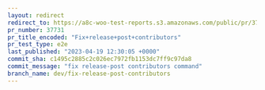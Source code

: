 ```yaml
---
layout: redirect
redirect_to: https://a8c-woo-test-reports.s3.amazonaws.com/public/pr/37731/e2e/index.html
pr_number: 37731
pr_title_encoded: "Fix+release+post+contributors"
pr_test_type: e2e
last_published: "2023-04-19 12:30:05 +0000"
commit_sha: c1495c2885c2c026ec7972fb1153dc7ff9c97da8
commit_message: "fix release-post contributors command"
branch_name: dev/fix-release-post-contributors
---
```

